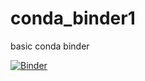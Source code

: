 # conda_binder1
basic conda binder

[![Binder](https://mybinder.org/badge_logo.svg)](https://mybinder.org/v2/gh/AnuRuwan/conda_binder1/HEAD)
